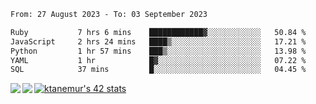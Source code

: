 <!--START_SECTION:waka-->

```txt
From: 27 August 2023 - To: 03 September 2023

Ruby           7 hrs 6 mins    ████████████▓░░░░░░░░░░░░   50.84 %
JavaScript     2 hrs 24 mins   ████▒░░░░░░░░░░░░░░░░░░░░   17.21 %
Python         1 hr 57 mins    ███▒░░░░░░░░░░░░░░░░░░░░░   13.98 %
YAML           1 hr            █▓░░░░░░░░░░░░░░░░░░░░░░░   07.22 %
SQL            37 mins         █░░░░░░░░░░░░░░░░░░░░░░░░   04.45 %
```

<!--END_SECTION:waka-->
<a href="https://github.com/anuraghazra/github-readme-stats">
  <img align="left" src="https://github-readme-stats.vercel.app/api?username=Tanesan&count_private=true&show_icons=true" />
<img align="left" src="https://github-readme-stats.vercel.app/api/top-langs/?username=Tanesan" />
</a>

[![ktanemur's 42 stats](https://badge42.vercel.app/api/v2/cl1wslf6s002109l771rng2w8/stats?cursusId=21&coalitionId=62)](https://github.com/JaeSeoKim/badge42)
